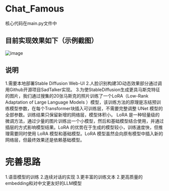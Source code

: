 # Chat_Famous
核心代码在main.py文件中
## 目前实现效果如下（示例截图）
![image](https://github.com/dushuyizhi233-cloud/Chat_Famous/assets/61072937/8f2cf2cb-ef9a-4de4-97ca-9849c8819ffc)

## 说明
1.需要本地部署Stable Diffusion Web-UI
2.人脸识别构建3D动态效果部分通过调用Github开源项目SadTalker实现。
3.为使StableDiffusion生成更具马斯克特征的图片，我们通过搜集的20张马斯克的照片训练了一个LoRA（Low-Rank Adaptation of Large Language Models ）模型，该训练方法的原理是冻结预训练模型参数，在每个Transformer块插入可训练层，不需要完整调整 UNet 模型的全部参数。训练结果只保留新增的网络层，模型体积小。
LoRA 是一种轻量级的微调方法，通过少量的图片训练出一个小模型，然后和基础模型结合使用，并通过插层的方式影响模型结果。LoRA 的优势在于生成的模型较小，训练速度快，但推理需要同时使用 LoRA 模型和基础模型。LoRA 模型虽然会向原有模型中插入新的网络层，但最终效果还是依赖基础模型。

# 完善思路
1.语音模型的训练
2.连续对话的实现
3.更丰富的训练文本
2.更高质量的embedding和对中文更友好的LLM模型
